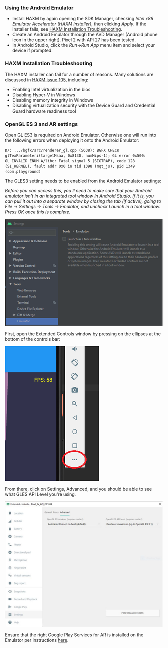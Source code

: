 ### Using the Android Emulator

- Install HAXM by again opening the SDK Manager, checking *Intel x86 Emulator Accelerator (HAXM installer)*, then clicking *Apply*. If the installer fails, see [HAXM Installation Troubleshooting](#HAXM-Installation-Troubleshooting).
- Create an Android Emulator through the AVD Manager (Android phone icon in the upper right). Pixel 2 with API 27 has been tested.
- In Android Studio, click the *Run->Run App* menu item and select your device if prompted.

### HAXM Installation Troubleshooting

The HAXM installer can fail for a number of reasons. Many solutions are discussed in [HAXM issue 105](https://github.com/intel/haxm/issues/105), including:

- Enabling Intel virtualization in the bios
- Disabling Hyper-V in Windows
- Disabling memory integrity in Windows
- Disabling virtualization security with the Device Guard and Credential Guard hardware readiness tool

### OpenGL ES 3 and AR settings

Open GL ES3 is required on Android Emulator. Otherwise one will run into the following errors when deploying it onto the Android Emulator:

`
D/: .../bgfx/src/renderer_gl.cpp (5638): BGFX CHECK glTexParameteri(targetMsaa, 0x813D, numMips-1); GL error 0x500: GL_INVALID_ENUM
A/libc: Fatal signal 5 (SIGTRAP), code 128 (SI_KERNEL), fault addr 0x0 in tid 1398 (mqt_js), pid 1349 (com.playground)
`

The GLES3 setting needs to be enabled from the Android Emulator settings:

*Before you can access this, you'll need to make sure that your Android emulator isn't in an integrated tool window in Android Studio.  If it is, you can pull it out into a separate window by closing the tab (if active), going to File -> Settings -> Tools -> Emulator, and uncheck Launch in a tool window.  Press OK once this is complete.*

![ToolWindowLocation](Images/ToolWindowLocation.png)

First, open the Extended Controls window by pressing on the ellipses at the bottom of the controls bar:

![ControlsButtonLocation](Images/ControlsButtonLocation.png)

From there, click on Settings, Advanced, and you should be able to see what GLES API Level you're using.

![CaptureOpenGLES3Settings](Images/AndroidEmulatorGLES.jpg)

Ensure that the right Google Play Services for AR is installed on the Emulator per instructions [here](https://developers.google.com/ar/develop/java/emulator#update-arcore).